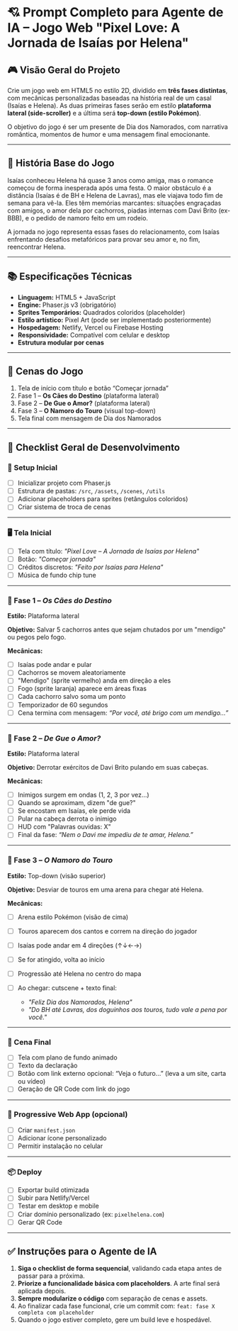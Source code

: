 # 💘 **Prompt Completo para Agente de IA – Jogo Web "Pixel Love: A Jornada de Isaías por Helena"**

## 🎮 **Visão Geral do Projeto**

Crie um jogo web em HTML5 no estilo 2D, dividido em **três fases distintas**, com mecânicas personalizadas baseadas na história real de um casal (Isaías e Helena). As duas primeiras fases serão em estilo **plataforma lateral (side-scroller)** e a última será **top-down (estilo Pokémon)**.

O objetivo do jogo é ser um presente de Dia dos Namorados, com narrativa romântica, momentos de humor e uma mensagem final emocionante.

---

## 🧩 **História Base do Jogo**

Isaías conheceu Helena há quase 3 anos como amiga, mas o romance começou de forma inesperada após uma festa. O maior obstáculo é a distância (Isaías é de BH e Helena de Lavras), mas ele viajava todo fim de semana para vê-la. Eles têm memórias marcantes: situações engraçadas com amigos, o amor dela por cachorros, piadas internas com Davi Brito (ex-BBB), e o pedido de namoro feito em um rodeio.

A jornada no jogo representa essas fases do relacionamento, com Isaías enfrentando desafios metafóricos para provar seu amor e, no fim, reencontrar Helena.

---

## 📚 **Especificações Técnicas**

* **Linguagem:** HTML5 + JavaScript
* **Engine:** Phaser.js v3 (obrigatório)
* **Sprites Temporários:** Quadrados coloridos (placeholder)
* **Estilo artístico:** Pixel Art (pode ser implementado posteriormente)
* **Hospedagem:** Netlify, Vercel ou Firebase Hosting
* **Responsividade:** Compatível com celular e desktop
* **Estrutura modular por cenas**

---

## 🧱 **Cenas do Jogo**

1. Tela de início com título e botão “Começar jornada”
2. Fase 1 – **Os Cães do Destino** (plataforma lateral)
3. Fase 2 – **De Gue o Amor?** (plataforma lateral)
4. Fase 3 – **O Namoro do Touro** (visual top-down)
5. Tela final com mensagem de Dia dos Namorados

---

## 🔄 **Checklist Geral de Desenvolvimento**

### 📁 Setup Inicial

* [ ] Inicializar projeto com Phaser.js
* [ ] Estrutura de pastas: `/src`, `/assets`, `/scenes`, `/utils`
* [ ] Adicionar placeholders para sprites (retângulos coloridos)
* [ ] Criar sistema de troca de cenas

---

### 🖥️ Tela Inicial

* [ ] Tela com título: *"Pixel Love – A Jornada de Isaías por Helena"*
* [ ] Botão: *"Começar jornada"*
* [ ] Créditos discretos: *"Feito por Isaías para Helena"*
* [ ] Música de fundo chip tune

---

### 🐶 Fase 1 – *Os Cães do Destino*

**Estilo:** Plataforma lateral

**Objetivo:** Salvar 5 cachorros antes que sejam chutados por um "mendigo" ou pegos pelo fogo.

**Mecânicas:**

* [ ] Isaías pode andar e pular
* [ ] Cachorros se movem aleatoriamente
* [ ] "Mendigo" (sprite vermelho) anda em direção a eles
* [ ] Fogo (sprite laranja) aparece em áreas fixas
* [ ] Cada cachorro salvo soma um ponto
* [ ] Temporizador de 60 segundos
* [ ] Cena termina com mensagem: *“Por você, até brigo com um mendigo…”*

---

### 🧢 Fase 2 – *De Gue o Amor?*

**Estilo:** Plataforma lateral

**Objetivo:** Derrotar exércitos de Davi Brito pulando em suas cabeças.

**Mecânicas:**

* [ ] Inimigos surgem em ondas (1, 2, 3 por vez...)
* [ ] Quando se aproximam, dizem "de gue?"
* [ ] Se encostam em Isaías, ele perde vida
* [ ] Pular na cabeça derrota o inimigo
* [ ] HUD com "Palavras ouvidas: X"
* [ ] Final da fase: *“Nem o Davi me impediu de te amar, Helena.”*

---

### 🐂 Fase 3 – *O Namoro do Touro*

**Estilo:** Top-down (visão superior)

**Objetivo:** Desviar de touros em uma arena para chegar até Helena.

**Mecânicas:**

* [ ] Arena estilo Pokémon (visão de cima)
* [ ] Touros aparecem dos cantos e correm na direção do jogador
* [ ] Isaías pode andar em 4 direções (↑↓←→)
* [ ] Se for atingido, volta ao início
* [ ] Progressão até Helena no centro do mapa
* [ ] Ao chegar: cutscene + texto final:

  * *"Feliz Dia dos Namorados, Helena"*
  * *"Do BH até Lavras, dos doguinhos aos touros, tudo vale a pena por você."*

---

### 🎁 Cena Final

* [ ] Tela com plano de fundo animado
* [ ] Texto da declaração
* [ ] Botão com link externo opcional: “Veja o futuro...” (leva a um site, carta ou vídeo)
* [ ] Geração de QR Code com link do jogo

---

### 📱 Progressive Web App (opcional)

* [ ] Criar `manifest.json`
* [ ] Adicionar ícone personalizado
* [ ] Permitir instalação no celular

---

### 📦 Deploy

* [ ] Exportar build otimizada
* [ ] Subir para Netlify/Vercel
* [ ] Testar em desktop e mobile
* [ ] Criar domínio personalizado (ex: `pixelhelena.com`)
* [ ] Gerar QR Code

---

## ✅ Instruções para o Agente de IA

1. **Siga o checklist de forma sequencial**, validando cada etapa antes de passar para a próxima.
2. **Priorize a funcionalidade básica com placeholders**. A arte final será aplicada depois.
3. **Sempre modularize o código** com separação de cenas e assets.
4. Ao finalizar cada fase funcional, crie um commit com: `feat: fase X completa com placeholder`
5. Quando o jogo estiver completo, gere um build leve e hospedável.
